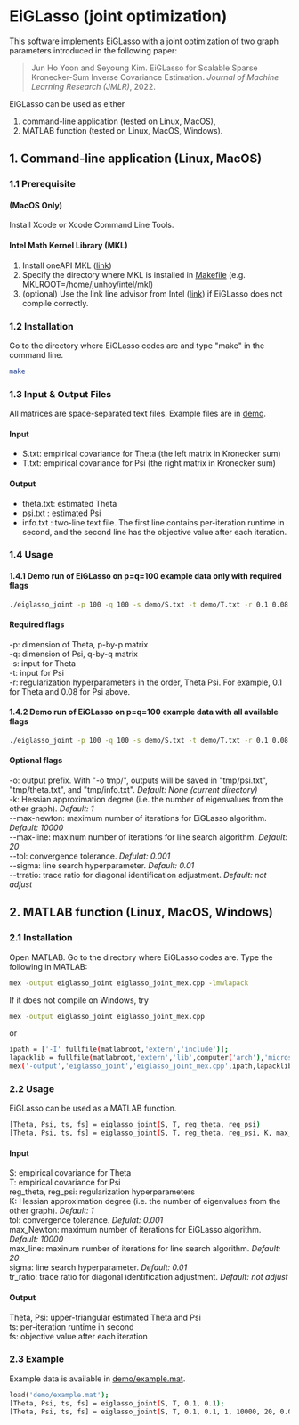 # EiGLasso (joint optimization)
This software implements EiGLasso with a joint optimization of two graph parameters introduced in the following paper:
> Jun Ho Yoon and Seyoung Kim. EiGLasso for Scalable Sparse Kronecker-Sum Inverse Covariance Estimation. *Journal of Machine Learning Research (JMLR)*, 2022.

EiGLasso can be used as either 

1. command-line application (tested on Linux, MacOS),
2. MATLAB function (tested on Linux, MacOS, Windows).


## 1. Command-line application (Linux, MacOS)

  ### 1.1 Prerequisite
  #### (MacOS Only)
Install Xcode or Xcode Command Line Tools.
  
  #### Intel Math Kernel Library (MKL) ####

1. Install oneAPI MKL ([link](https://software.intel.com/content/www/us/en/develop/articles/oneapi-standalone-components.html#onemkl))
2. Specify the directory where MKL is installed in [Makefile](Makefile) (e.g. MKLROOT=/home/junhoy/intel/mkl)
3. (optional) Use the link line advisor from Intel ([link](https://software.intel.com/content/www/us/en/develop/tools/oneapi/components/onemkl/link-line-advisor.html)) if EiGLasso does not compile correctly.


  ### 1.2 Installation

  Go to the directory where EiGLasso codes are and type "make" in the command line.

  ```bash
  make
  ```
  
  
  ### 1.3 Input & Output Files
  
  All matrices are space-separated text files. Example files are in [demo](demo/).
  
  #### Input ####
  * S.txt: empirical covariance for Theta (the left matrix in Kronecker sum)
  * T.txt: empirical covariance for Psi   (the right matrix in Kronecker sum)

  #### Output ####
  * theta.txt: estimated Theta
  * psi.txt  : estimated Psi
  * info.txt : two-line text file. The first line contains per-iteration runtime in second, and the second line has the objective value after each iteration.
  

  ### 1.4 Usage

#### 1.4.1 Demo run of EiGLasso on p=q=100 example data only with required flags

  ```bash
  ./eiglasso_joint -p 100 -q 100 -s demo/S.txt -t demo/T.txt -r 0.1 0.08
  ```
  
 #### Required flags ####
 -p: dimension of Theta, p-by-p matrix  
 -q: dimension of Psi, q-by-q matrix  
 -s: input for Theta  
 -t: input for Psi  
 -r: regularization hyperparameters in the order, Theta Psi. For example, 0.1 for Theta and 0.08 for Psi above.  
 
 
#### 1.4.2 Demo run of EiGLasso on p=q=100 example data with all available flags
 
  ```bash
  ./eiglasso_joint -p 100 -q 100 -s demo/S.txt -t demo/T.txt -r 0.1 0.08 -o tmp/ -k 1 --max-newton 10000 --max-line 20 --tol 0.001 --sigma 0.01 --trratio 1
  ```
  
  
 #### Optional flags ####
 -o: output prefix. With "-o tmp/", outputs will be saved in "tmp/psi.txt", "tmp/theta.txt", and "tmp/info.txt". *Default: None (current directory)*  
 -k: Hessian approximation degree (i.e. the number of eigenvalues from the other graph). *Default: 1*  
 --max-newton: maximum number of iterations for EiGLasso algorithm. *Default: 10000*  
 --max-line: maxinum number of iterations for line search algorithm. *Default: 20*  
 --tol: convergence tolerance. *Defulat: 0.001*  
 --sigma: line search hyperparameter. *Default: 0.01*  
 --trratio: trace ratio for diagonal identification adjustment. *Default: not adjust*  

  

## 2. MATLAB function (Linux, MacOS, Windows)

### 2.1 Installation

Open MATLAB. Go to the directory where EiGLasso codes are. Type the following in MATLAB:

  ```bash
  mex -output eiglasso_joint eiglasso_joint_mex.cpp -lmwlapack
  ```

If it does not compile on Windows, try

  ```bash
  mex -output eiglasso_joint eiglasso_joint_mex.cpp
  ```  
  or
  ```bash
  ipath = ['-I' fullfile(matlabroot,'extern','include')];
  lapacklib = fullfile(matlabroot,'extern','lib',computer('arch'),'microsoft','libmwlapack.lib');
  mex('-output','eiglasso_joint','eiglasso_joint_mex.cpp',ipath,lapacklib)
  ```
  
  
### 2.2 Usage

EiGLasso can be used as a MATLAB function.

  ```bash
  [Theta, Psi, ts, fs] = eiglasso_joint(S, T, reg_theta, reg_psi)
  [Theta, Psi, ts, fs] = eiglasso_joint(S, T, reg_theta, reg_psi, K, max_Newton, max_line, tol, sigma, tr_ratio)
  ```
  
  #### Input ####
  
  S: empirical covariance for Theta  
  T: empirical covariance for Psi  
  reg_theta, reg_psi: regularization hyperparameters  
  K: Hessian approximation degree (i.e. the number of eigenvalues from the other graph). *Default: 1*  
  tol: convergence tolerance. *Defulat: 0.001*  
  max_Newton: maximum number of iterations for EiGLasso algorithm. *Default: 10000*  
  max_line: maxinum number of iterations for line search algorithm. *Default: 20*  
  sigma: line search hyperparameter. *Default: 0.01*  
  tr_ratio: trace ratio for diagonal identification adjustment. *Default: not adjust*  
  
  #### Output ####
  
  Theta, Psi: upper-triangular estimated Theta and Psi  
  ts: per-iteration runtime in second  
  fs: objective value after each iteration


### 2.3 Example

Example data is available in [demo/example.mat](demo/example.mat).

  ```bash
  load('demo/example.mat');
  [Theta, Psi, ts, fs] = eiglasso_joint(S, T, 0.1, 0.1);
  [Theta, Psi, ts, fs] = eiglasso_joint(S, T, 0.1, 0.1, 1, 10000, 20, 0.001, 0.01, 1);
  ```
